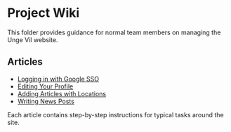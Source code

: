 # Project Wiki

This folder provides guidance for normal team members on managing the Unge Vil website.

## Articles

- [Logging in with Google SSO](login-google-sso.md)
- [Editing Your Profile](editing-profile.md)
- [Adding Articles with Locations](creating-articles-with-locations.md)
- [Writing News Posts](writing-news-posts.md)

Each article contains step-by-step instructions for typical tasks around the site.
